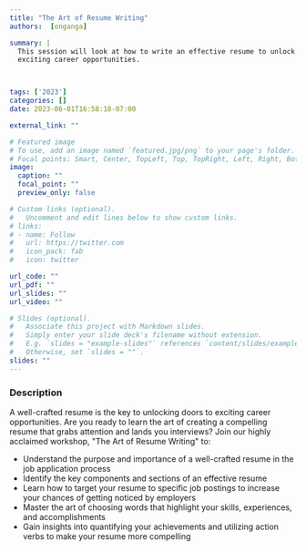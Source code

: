 ```yaml
---
title: "The Art of Resume Writing"
authors:  [onganga]

summary: | 
  This session will look at how to write an effective resume to unlock doors to
  exciting career opportunities.



tags: ['2023']
categories: []
date: 2023-06-01T16:58:18-07:00

external_link: ""

# Featured image
# To use, add an image named `featured.jpg/png` to your page's folder.
# Focal points: Smart, Center, TopLeft, Top, TopRight, Left, Right, BottomLeft, Bottom, BottomRight.
image:
  caption: ""
  focal_point: ""
  preview_only: false

# Custom links (optional).
#   Uncomment and edit lines below to show custom links.
# links:
# - name: Follow
#   url: https://twitter.com
#   icon_pack: fab
#   icon: twitter

url_code: ""
url_pdf: ""
url_slides: ""
url_video: ""

# Slides (optional).
#   Associate this project with Markdown slides.
#   Simply enter your slide deck's filename without extension.
#   E.g. `slides = "example-slides"` references `content/slides/example-slides.md`.
#   Otherwise, set `slides = ""`.
slides: ""
---
```


### Description


A well-crafted resume is the key to unlocking doors to exciting career
opportunities. Are you ready to learn the art of creating a compelling resume
that grabs attention and lands you interviews? Join our highly acclaimed
workshop, "The Art of Resume Writing" to:

  *   Understand the purpose and importance of a well-crafted resume in the job application process
  *   Identify the key components and sections of an effective resume
  *   Learn how to target your resume to specific job postings to increase your chances of getting noticed by employers
  *   Master the art of choosing words that highlight your skills, experiences, and accomplishments
  *   Gain insights into quantifying your achievements and utilizing action verbs to make your resume more compelling

